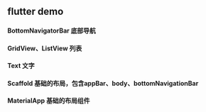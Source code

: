 ## flutter demo

#### BottomNavigatorBar 底部导航

#### GridView、ListView 列表

#### Text 文字

#### Scaffold 基础的布局，包含appBar、body、bottomNavigationBar

#### MaterialApp 基础的布局组件

